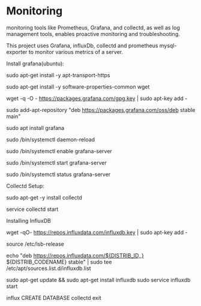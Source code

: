 # Monitoring
monitoring tools like Prometheus, Grafana, and collectd, as well as log management tools, enables proactive monitoring and troubleshooting.

This project uses Grafana, influxDb, collectd and prometheus mysql-exporter to monitor various metrics of a server.

Install grafana(ubuntu):

sudo apt-get install -y apt-transport-https

sudo apt-get install -y software-properties-common wget

wget -q -O - https://packages.grafana.com/gpg.key | sudo apt-key add -

sudo add-apt-repository "deb https://packages.grafana.com/oss/deb stable main"

sudo apt install grafana

sudo /bin/systemctl daemon-reload

sudo /bin/systemctl enable grafana-server

sudo /bin/systemctl start grafana-server

sudo /bin/systemctl status grafana-server

Collectd Setup:

sudo apt-get -y install collectd

service collectd start

Installing InfluxDB

wget -qO- https://repos.influxdata.com/influxdb.key | sudo apt-key add -

source /etc/lsb-release

echo "deb https://repos.influxdata.com/${DISTRIB_ID,,} ${DISTRIB_CODENAME} stable" | sudo tee /etc/apt/sources.list.d/influxdb.list

sudo apt-get update && sudo apt-get install influxdb
sudo service influxdb start

influx
CREATE DATABASE collectd 
exit


